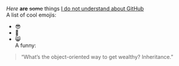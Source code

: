 *Here* **are** ~~some~~ things [I do not understand about GitHub](https://github.com/skeetercathcart/PPHW4ThingsIDontUnderstand/blob/main/ThingsIDontUnderstand.md) <br />
A list of cool emojis: <br/>
* :sunglasses:
* :metal:
* :smile_cat: <br />
A funny:
> “What’s the object-oriented way to get wealthy? Inheritance.” <br />

